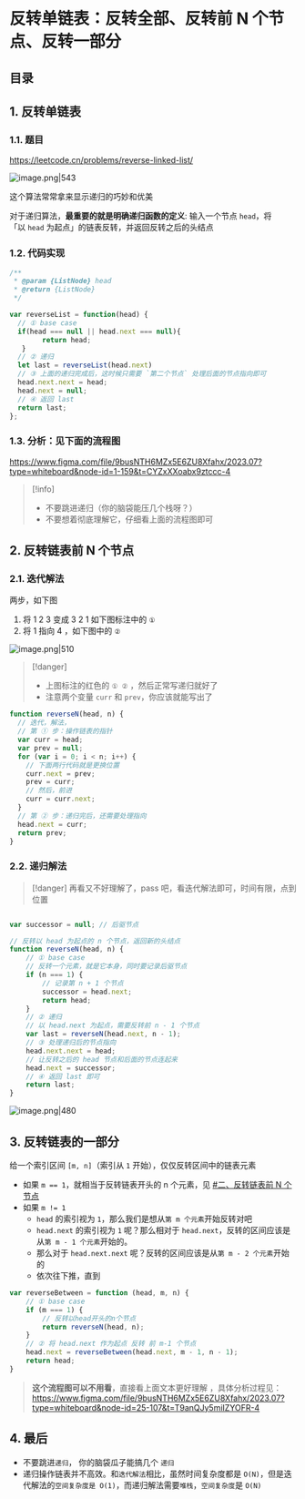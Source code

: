 
# 反转单链表：反转全部、反转前 N 个节点、反转一部分




## 目录
<!-- toc -->
 ## 1. 反转单链表 

### 1.1. 题目

https://leetcode.cn/problems/reverse-linked-list/

![image.png|543](https://832-1310531898.cos.ap-beijing.myqcloud.com/a444f3cfa45e08ed2455b6d3a6ed5679.png)

这个算法常常拿来显示递归的巧妙和优美

对于递归算法，**最重要的就是明确递归函数的定义**:  输入一个节点 `head`，将「以 `head` 为起点」的链表反转，并返回反转之后的头结点 

### 1.2. 代码实现

```javascript
/**
 * @param {ListNode} head
 * @return {ListNode}
 */

var reverseList = function(head) {
  // ① base case 
  if(head === null || head.next === null){
        return head;
   }
  // ② 递归
  let last = reverseList(head.next)
  // ③ 上面的递归完成后，这时候只需要 `第二个节点` 处理后面的节点指向即可
  head.next.next = head;
  head.next = null;
  // ④ 返回 last
  return last;
};
```

### 1.3. 分析：见下面的流程图

https://www.figma.com/file/9busNTH6MZx5E6ZU8Xfahx/2023.07?type=whiteboard&node-id=1-159&t=CYZxXXoabx9ztccc-4

> [!info]
> - 不要跳进递归（你的脑袋能压几个栈呀？）
> - 不要想着彻底理解它，仔细看上面的流程图即可

## 2. 反转链表前 N 个节点

### 2.1. 迭代解法

两步，如下图

1. 将 1 2 3 变成 3 2 1 如下图标注中的 `①`
2. 将 1 指向 4 ，如下图中的 `②`
 
![image.png|510](https://832-1310531898.cos.ap-beijing.myqcloud.com/5fb53c7d851607b64d3ad4b6ef17f25c.png)

> [!danger]
> - 上图标注的红色的 `① ②` ，然后正常写递归就好了
> - 注意两个变量 `curr` 和 `prev`，你应该就能写出了

```javascript
function reverseN(head, n) {
  // 迭代，解法， 
  // 第 ① 步：操作链表的指针
  var curr = head;
  var prev = null;
  for (var i = 0; i < n; i++) {
	// 下面两行代码就是更换位置
    curr.next = prev; 
    prev = curr; 
    // 然后，前进
    curr = curr.next;
  }
  // 第 ② 步：递归完后，还需要处理指向
  head.next = curr;
  return prev;
}
```

### 2.2. 递归解法

> [!danger]
> 再看又不好理解了，pass 吧，看迭代解法即可，时间有限，点到位置

```javascript

var successor = null; // 后驱节点

// 反转以 head 为起点的 n 个节点，返回新的头结点
function reverseN(head, n) {
    // ① base case
    // 反转一个元素，就是它本身，同时要记录后驱节点
    if (n === 1) {
        // 记录第 n + 1 个节点
        successor = head.next;
        return head;
    }
    // ② 递归
    // 以 head.next 为起点，需要反转前 n - 1 个节点
    var last = reverseN(head.next, n - 1);
	// ③ 处理递归后的节点指向
    head.next.next = head;
    // 让反转之后的 head 节点和后面的节点连起来
    head.next = successor;
    // ④ 返回 last 即可
    return last;
}
```

![image.png|480](https://832-1310531898.cos.ap-beijing.myqcloud.com/caeae889a676751bdd2c7d083c720ecd.png)

## 3. 反转链表的一部分

给一个索引区间 `[m, n]`（索引从 `1` 开始），仅仅反转区间中的链表元素

- 如果 `m == 1`，就相当于反转链表开头的 n 个元素，见  [#二、反转链表前 N 个节点](/post/95nyzSaE.html#二、反转链表前-N-个节点)
- 如果 `m != 1`
	-  `head` 的索引视为 `1`，那么我们是想从`第 m 个元素`开始反转对吧
	-  `head.next` 的索引视为 `1` 呢？那么相对于 `head.next`，反转的区间应该是从`第 m - 1 个元素`开始的。
	- 那么对于 `head.next.next` 呢？反转的区间应该是从`第 m - 2 个元素`开始的
	- 依次往下推，直到

```javascript
var reverseBetween = function (head, m, n) {
    // ① base case
    if (m === 1) {
        // 反转以head开头的n个节点
        return reverseN(head, n);
    }
    // ② 将 head.next 作为起点 反转 前 m-1 个节点
    head.next = reverseBetween(head.next, m - 1, n - 1);
    return head;
}
```

>  **这个流程图可以不用看**，直接看上面文本更好理解 ，具体分析过程见：  https://www.figma.com/file/9busNTH6MZx5E6ZU8Xfahx/2023.07?type=whiteboard&node-id=25-107&t=T9anQJy5miIZYOFR-4

## 4. 最后

- 不要跳进`递归`， 你的脑袋瓜子能搞几个 `递归`
- 递归操作链表并不高效。和`迭代解法`相比，虽然时间复杂度都是 `O(N)`，但是迭代解法的`空间复杂度是 O(1)`，而递归解法需要`堆栈`，`空间复杂度`是 `O(N)`

